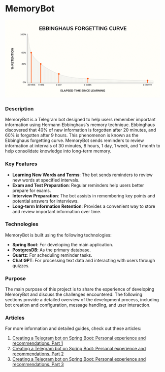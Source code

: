 # MemoryBot

![start_en.jpg](src%2Fmain%2Fresources%2Fstatic%2Fimg%2Fstart_en.jpg)
### Description

MemoryBot is a Telegram bot designed to help users remember important information using Hermann Ebbinghaus's memory technique. Ebbinghaus discovered that 40% of new information is forgotten after 20 minutes, and 60% is forgotten after 9 hours. This phenomenon is known as the Ebbinghaus forgetting curve. MemoryBot sends reminders to review information at intervals of 30 minutes, 8 hours, 1 day, 1 week, and 1 month to help consolidate knowledge into long-term memory.

### Key Features

- **Learning New Words and Terms**: The bot sends reminders to review new words at specified intervals.
- **Exam and Test Preparation**: Regular reminders help users better prepare for exams.
- **Interview Preparation**: The bot assists in remembering key points and potential answers for interviews.
- **Long-term Information Retention**: Provides a convenient way to store and review important information over time.

### Technologies

MemoryBot is built using the following technologies:

- **Spring Boot**: For developing the main application.
- **PostgresDB**: As the primary database.
- **Quartz**: For scheduling reminder tasks.
- **Chat GPT**: For processing text data and interacting with users through quizzes.

### Purpose

The main purpose of this project is to share the experience of developing MemoryBot and discuss the challenges encountered. The following sections provide a detailed overview of the development process, including bot creation and configuration, message handling, and user interaction.

### Articles

For more information and detailed guides, check out these articles:

1. [Creating a Telegram bot on Spring Boot: Personal experience and recommendations. Part 1](https://medium.com/@ia_taras/creating-a-telegram-bot-on-spring-boot-personal-experience-and-recommendations-part-1-9ab3bf292e7f)
2. [Creating a Telegram bot on Spring Boot: Personal experience and recommendations. Part 2](https://medium.com/@ia_taras/creating-a-telegram-bot-on-spring-boot-personal-experience-and-recommendations-part-2-73cdbc50e68d)
3. [Creating a Telegram bot on Spring Boot: Personal experience and recommendations. Part 3]([#](https://medium.com/@ia_taras/creating-a-telegram-bot-on-spring-boot-personal-experience-and-recommendations-part-3-3e1072f84960))
